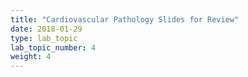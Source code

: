 ```yaml
---
title: "Cardiovascular Pathology Slides for Review"
date: 2018-01-29
type: lab_topic
lab_topic_number: 4
weight: 4
---
```

<div class="entrybody">
</div>
